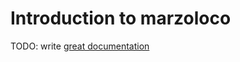 # Introduction to marzoloco

TODO: write [great documentation](http://jacobian.org/writing/what-to-write/)
